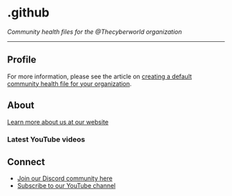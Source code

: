 # .github
*Community health files for the @Thecyberworld organization*

---
## Profile
For more information, please see the article on [creating a default community health file for your organization](https://help.github.com/en/articles/creating-a-default-community-health-file-for-your-organization).

## About
[Learn more about us at our website](linktree.com/thecyberworld)

### Latest YouTube videos

<!-- YOUTUBE-VIDEOS-LIST:START -->
<!-- YOUTUBE-VIDEOS-LIST:END -->

## Connect

- [Join our Discord community here](https://discord.gg/QHBPq6xP5p)
- [Subscribe to our YouTube channel](https://www.youtube.com/c/thecyberworld)
